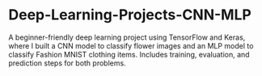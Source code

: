 # Deep-Learning-Projects-CNN-MLP
A beginner-friendly deep learning project using TensorFlow and Keras, where I built a CNN model to classify flower images and an MLP model to classify Fashion MNIST clothing items. Includes training, evaluation, and prediction steps for both problems.
